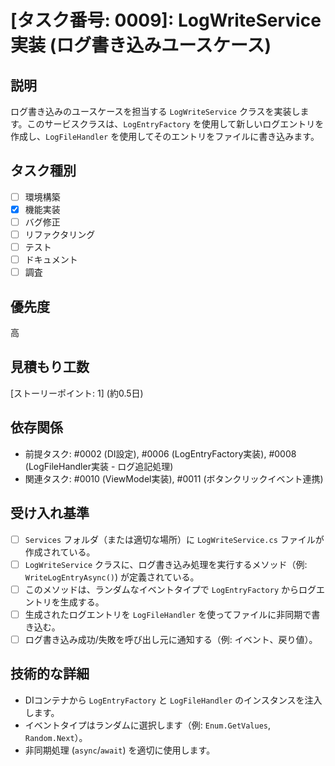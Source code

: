 # [タスク番号: 0009]: LogWriteService実装 (ログ書き込みユースケース)

## 説明

ログ書き込みのユースケースを担当する `LogWriteService` クラスを実装します。このサービスクラスは、`LogEntryFactory` を使用して新しいログエントリを作成し、`LogFileHandler` を使用してそのエントリをファイルに書き込みます。

## タスク種別

- [ ] 環境構築
- [x] 機能実装
- [ ] バグ修正
- [ ] リファクタリング
- [ ] テスト
- [ ] ドキュメント
- [ ] 調査

## 優先度

高

## 見積もり工数

[ストーリーポイント: 1] (約0.5日)

## 依存関係

- 前提タスク: #0002 (DI設定), #0006 (LogEntryFactory実装), #0008 (LogFileHandler実装 - ログ追記処理)
- 関連タスク: #0010 (ViewModel実装), #0011 (ボタンクリックイベント連携)

## 受け入れ基準

- [ ] `Services` フォルダ（または適切な場所）に `LogWriteService.cs` ファイルが作成されている。
- [ ] `LogWriteService` クラスに、ログ書き込み処理を実行するメソッド（例: `WriteLogEntryAsync()`) が定義されている。
- [ ] このメソッドは、ランダムなイベントタイプで `LogEntryFactory` からログエントリを生成する。
- [ ] 生成されたログエントリを `LogFileHandler` を使ってファイルに非同期で書き込む。
- [ ] ログ書き込み成功/失敗を呼び出し元に通知する（例: イベント、戻り値）。

## 技術的な詳細

- DIコンテナから `LogEntryFactory` と `LogFileHandler` のインスタンスを注入します。
- イベントタイプはランダムに選択します（例: `Enum.GetValues`, `Random.Next`）。
- 非同期処理 (`async`/`await`) を適切に使用します。
